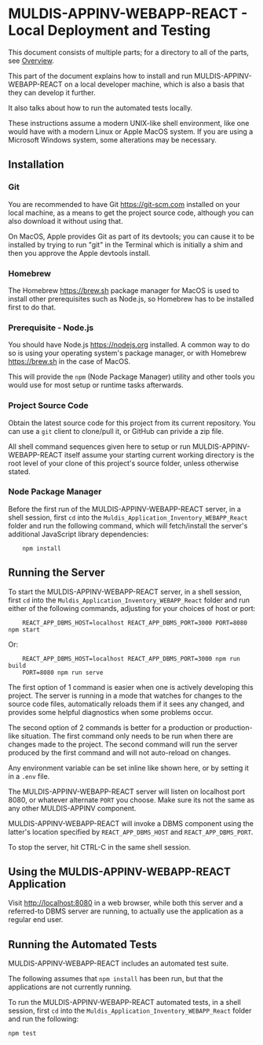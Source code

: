 # MULDIS-APPINV-WEBAPP-REACT - Local Deployment and Testing

This document consists of multiple parts; for a directory to all of the
parts, see [Overview](../README.md).

This part of the document explains how to install and run
MULDIS-APPINV-WEBAPP-REACT on a local developer machine,
which is also a basis that they can develop it further.

It also talks about how to run the automated tests locally.

These instructions assume a modern UNIX-like shell environment, like one
would have with a modern Linux or Apple MacOS system.  If you are using a
Microsoft Windows system, some alterations may be necessary.

## Installation

### Git

You are recommended to have Git <https://git-scm.com> installed on your
local machine, as a means to get the project source code, although you can
also download it without using that.

On MacOS, Apple provides Git as part of its devtools; you can cause it to
be installed by trying to run "git" in the Terminal which is initially a
shim and then you approve the Apple devtools install.

### Homebrew

The Homebrew <https://brew.sh> package manager for MacOS is used to install
other prerequisites such as Node.js, so Homebrew has to be installed first
to do that.

### Prerequisite - Node.js

You should have Node.js <https://nodejs.org> installed.
A common way to do so is using your operating system's package manager,
or with Homebrew <https://brew.sh> in the case of MacOS.

This will provide the `npm` (Node Package Manager) utility and other tools
you would use for most setup or runtime tasks afterwards.

### Project Source Code

Obtain the latest source code for this project from its current repository.
You can use a `git` client to clone/pull it, or GitHub can privide a zip file.

All shell command sequences given here to setup or run
MULDIS-APPINV-WEBAPP-REACT itself assume
your starting current working directory is the root level of your clone of
this project's source folder, unless otherwise stated.

### Node Package Manager

Before the first run of the MULDIS-APPINV-WEBAPP-REACT server, in a shell session,
first `cd` into the `Muldis_Application_Inventory_WEBAPP_React` folder
and run the following command, which will fetch/install
the server's additional JavaScript library dependencies:

```
    npm install
```

## Running the Server

To start the MULDIS-APPINV-WEBAPP-REACT server, in a shell session,
first `cd` into the `Muldis_Application_Inventory_WEBAPP_React` folder
and run either of the following commands,
adjusting for your choices of host or port:

```
    REACT_APP_DBMS_HOST=localhost REACT_APP_DBMS_PORT=3000 PORT=8080 npm start
```

Or:

```
    REACT_APP_DBMS_HOST=localhost REACT_APP_DBMS_PORT=3000 npm run build
    PORT=8080 npm run serve
```

The first option of 1 command is easier when one is actively developing
this project.  The server is running in a mode that watches for changes to
the source code files, automatically reloads them if it sees any changed,
and provides some helpful diagnostics when some problems occur.

The second option of 2 commands is better for a production or
production-like situation.  The first command only needs to be run when
there are changes made to the project.  The second command will run the
server produced by the first command and will not auto-reload on changes.

Any environment variable can be set inline like shown here,
or by setting it in a `.env` file.

The MULDIS-APPINV-WEBAPP-REACT server will listen on localhost port 8080,
or whatever alternate `PORT` you choose.
Make sure its not the same as any other MULDIS-APPINV component.

MULDIS-APPINV-WEBAPP-REACT will invoke a DBMS component using the latter's
location specified by `REACT_APP_DBMS_HOST` and `REACT_APP_DBMS_PORT`.

To stop the server, hit CTRL-C in the same shell session.

## Using the MULDIS-APPINV-WEBAPP-REACT Application

Visit <http://localhost:8080> in a web browser,
while both this server and a referred-to DBMS server are running,
to actually use the application as a regular end user.

## Running the Automated Tests

MULDIS-APPINV-WEBAPP-REACT includes an automated test suite.

The following assumes that `npm install` has been run, but that the
applications are not currently running.

To run the MULDIS-APPINV-WEBAPP-REACT automated tests, in a shell session,
first `cd` into the `Muldis_Application_Inventory_WEBAPP_React` folder
and run the following:

```
npm test
```
